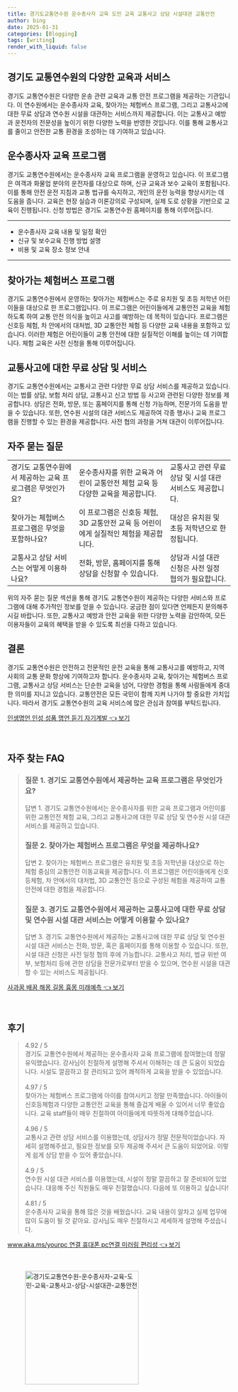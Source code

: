 ```yaml
---
title: 경기도교통연수원 운수종사자 교육 도민 교육 교통사고 상담 시설대관 교통안전
author: bing
date: 2025-01-31
categories: [Blogging]
tags: [writing]
render_with_liquid: false
---
```



<h2 id='교통연수원 소개'>경기도 교통연수원의 다양한 교육과 서비스</h2>

<p>경기도 교통연수원은 다양한 운송 관련 교육과 교통 안전 프로그램을 제공하는 기관입니다. 이 연수원에서는 운수종사자 교육, 찾아가는 체험버스 프로그램, 그리고 교통사고에 대한 무료 상담과 연수원 시설을 대관하는 서비스까지 제공합니다. 이는 교통사고 예방과 운전자의 전문성을 높이기 위한 다양한 노력을 반영한 것입니다. 이를 통해 교통사고를 줄이고 안전한 교통 환경을 조성하는 데 기여하고 있습니다.</p>

<h2 id='운수종사자 교육 프로그램'>운수종사자 교육 프로그램</h2>

<p>경기도 교통연수원에서는 운수종사자 교육 프로그램을 운영하고 있습니다. 이 프로그램은 여객과 화물업 분야의 운전자를 대상으로 하며, 신규 교육과 보수 교육이 포함됩니다. 이를 통해 안전 운전 지침과 교통 법규를 숙지하고, 개인의 운전 능력을 향상시키는 데 도움을 줍니다. 교육은 현장 실습과 이론강의로 구성되며, 실제 도로 상황을 기반으로 교육이 진행됩니다. 신청 방법은 경기도 교통연수원 홈페이지를 통해 이루어집니다.</p>

<hr />

<ul>
    <li>운수종사자 교육 내용 및 일정 확인</li>
    <li>신규 및 보수교육 진행 방법 설명</li>
    <li>비용 및 교육 장소 정보 안내</li>
</ul>

<hr />

<h2 id='찾아가는 체험버스'>찾아가는 체험버스 프로그램</h2>

<p>경기도 교통연수원에서 운영하는 찾아가는 체험버스는 주로 유치원 및 초등 저학년 어린이들을 대상으로 한 프로그램입니다. 이 프로그램은 어린이들에게 교통안전 교육을 체험하도록 하여 교통 안전 의식을 높이고 사고를 예방하는 데 목적이 있습니다. 프로그램은 신호등 체험, 차 안에서의 대처법, 3D 교통안전 체험 등 다양한 교육 내용을 포함하고 있습니다. 이러한 체험은 어린이들이 교통 안전에 대한 실질적인 이해를 높이는 데 기여합니다. 체험 교육은 사전 신청을 통해 이루어집니다.</p>

<h2 id='교통사고 상담 서비스'>교통사고에 대한 무료 상담 및 서비스</h2>

<p>경기도 교통연수원에서는 교통사고 관련 다양한 무료 상담 서비스를 제공하고 있습니다. 이는 법률 상담, 보험 처리 상담, 교통사고 신고 방법 등 사고와 관련된 다양한 정보를 제공합니다. 상담은 전화, 방문, 또는 홈페이지를 통해 신청 가능하며, 전문가의 도움을 받을 수 있습니다. 또한, 연수원 시설의 대관 서비스도 제공하여 각종 행사나 교육 프로그램을 진행할 수 있는 환경을 제공합니다. 사전 협의 과정을 거쳐 대관이 이루어집니다.</p>

<h2 id='자주 묻는 질문'>자주 묻는 질문</h2>

<table>
    <tr>
        <td>경기도 교통연수원에서 제공하는 교육 프로그램은 무엇인가요?</td>
        <td>운수종사자를 위한 교육과 어린이 교통안전 체험 교육 등 다양한 교육을 제공합니다.</td>
        <td>교통사고 관련 무료 상담 및 시설 대관 서비스도 제공합니다.</td>
    </tr>
    <tr>
        <td>찾아가는 체험버스 프로그램은 무엇을 포함하나요?</td>
        <td>이 프로그램은 신호등 체험, 3D 교통안전 교육 등 어린이에게 실질적인 체험을 제공합니다.</td>
        <td>대상은 유치원 및 초등 저학년으로 한정됩니다.</td>
    </tr>
    <tr>
        <td>교통사고 상담 서비스는 어떻게 이용하나요?</td>
        <td>전화, 방문, 홈페이지를 통해 상담을 신청할 수 있습니다.</td>
        <td>상담과 시설 대관 신청은 사전 일정 협의가 필요합니다.</td>
    </tr>
</table>

<p>위의 자주 묻는 질문 섹션을 통해 경기도 교통연수원이 제공하는 다양한 서비스와 프로그램에 대해 추가적인 정보를 얻을 수 있습니다. 궁금한 점이 있다면 언제든지 문의해주시길 바랍니다. 또한, 교통사고 예방과 안전 교육을 위한 다양한 노력을 감안하여, 모든 이용자들이 교육의 혜택을 받을 수 있도록 최선을 다하고 있습니다.</p>

<h2 id='결론'>결론</h2>

<p>경기도 교통연수원은 안전하고 전문적인 운전 교육을 통해 교통사고를 예방하고, 지역 사회의 교통 문화 향상에 기여하고자 합니다. 운수종사자 교육, 찾아가는 체험버스 프로그램, 교통사고 상담 서비스는 단순한 교육을 넘어, 다양한 경험을 통해 사람들에게 중대한 의미를 지니고 있습니다. 교통안전은 모든 국민이 함께 지켜 나가야 할 중요한 가치입니다. 따라서 경기도 교통연수원의 교육 서비스에 많은 관심과 참여를 부탁드립니다.</p>


<p><a class="click-button" title="인생명언 인성 성품 명언 듣기 자기계발" href="https://24nara.github.io/posts/%EC%9D%B8%EC%83%9D%EB%AA%85%EC%96%B8-%EC%9D%B8%EC%84%B1-%EC%84%B1%ED%92%88-%EB%AA%85%EC%96%B8-%EB%93%A3%EA%B8%B0-%EC%9E%90%EA%B8%B0%EA%B3%84%EB%B0%9C/" rel="dofollow">인생명언 인성 성품 명언 듣기 자기계발 👈 보기</a></p><br>
<h2 id='자주_찾는_FAQ'>자주 찾는 FAQ</h2>
<div itemscope="" itemtype="https://schema.org/FAQPage"> 
<blockquote> 
<div itemscope="" itemprop="mainEntity" itemtype="https://schema.org/Question"> 
<h3 itemprop="name">질문 1. 경기도 교통연수원에서 제공하는 교육 프로그램은 무엇인가요?</h3> 
<div itemscope="" itemprop="acceptedAnswer" itemtype="https://schema.org/Answer"> 
<span itemprop="text"> 
<p>답변 1. 경기도 교통연수원에서는 운수종사자를 위한 교육 프로그램과 어린이를 위한 교통안전 체험 교육, 그리고 교통사고에 대한 무료 상담 및 연수원 시설 대관 서비스를 제공하고 있습니다.</p> 
</span> 
</div> 
</div> 

<div itemscope="" itemprop="mainEntity" itemtype="https://schema.org/Question"> 
<h3 itemprop="name">질문 2. 찾아가는 체험버스 프로그램은 무엇을 제공하나요?</h3>
<div itemscope="" itemprop="acceptedAnswer" itemtype="https://schema.org/Answer"> 
<span itemprop="text"> 
<p>답변 2. 찾아가는 체험버스 프로그램은 유치원 및 초등 저학년을 대상으로 하는 체험 중심의 교통안전 이동교육을 제공합니다. 이 프로그램은 어린이들에게 신호등체험, 차 안에서의 대처법, 3D 교통안전 등으로 구성된 체험을 제공하여 교통안전에 대한 경험을 제공합니다.</p> 
</span> 
</div> 
</div> 

<div itemscope="" itemprop="mainEntity" itemtype="https://schema.org/Question"> 
<h3 itemprop="name">질문 3. 경기도 교통연수원에서 제공하는 교통사고에 대한 무료 상담 및 연수원 시설 대관 서비스는 어떻게 이용할 수 있나요?</h3> 
<div itemscope="" itemprop="acceptedAnswer" itemtype="https://schema.org/Answer"> 
<span itemprop="text"> 
<p>답변 3. 경기도 교통연수원에서 제공하는 교통사고에 대한 무료 상담 및 연수원 시설 대관 서비스는 전화, 방문, 혹은 홈페이지를 통해 이용할 수 있습니다. 또한, 시설 대관 신청은 사전 일정 협의 후에 가능합니다. 교통사고 처리, 법규 위반 여부, 보험처리 등에 관한 상담을 전문가로부터 받을 수 있으며, 연수원 시설을 대관할 수 있는 서비스도 제공됩니다.</p> 
</span> 
</div> 
</div> 
</blockquote> 
</div>
<p><a class="click-button" title="사과꿈 배꿈 해몽 길몽 흉몽 미래예측" href="https://24nara.github.io/posts/%EC%82%AC%EA%B3%BC%EA%BF%88-%EB%B0%B0%EA%BF%88-%ED%95%B4%EB%AA%BD-%EA%B8%B8%EB%AA%BD-%ED%9D%89%EB%AA%BD-%EB%AF%B8%EB%9E%98%EC%98%88%EC%B8%A1/" rel="dofollow">사과꿈 배꿈 해몽 길몽 흉몽 미래예측 👈 보기</a></p><br>
<h2 id='후기'>후기</h2>
<div itemscope itemtype="https://schema.org/Product">
  <blockquote>
  <div itemprop="review" itemscope itemtype="https://schema.org/Review">
      <div itemprop="reviewRating" itemscope itemtype="https://schema.org/Rating"> <span itemprop="ratingValue">4.92</span> / <span itemprop="bestRating">5</span> </div>
      <span itemprop="reviewBody">경기도 교통연수원에서 제공하는 운수종사자 교육 프로그램에 참여했는데 정말 유익했습니다. 강사님이 친절하게 설명해 주셔서 이해하는 데 큰 도움이 되었습니다. 시설도 깔끔하고 잘 관리되고 있어 쾌적하게 교육을 받을 수 있었습니다.</span>
  </div>
  <br>
  <div itemprop="review" itemscope itemtype="https://schema.org/Review">
      <div itemprop="reviewRating" itemscope itemtype="https://schema.org/Rating"> <span itemprop="ratingValue">4.97</span> / <span itemprop="bestRating">5</span> </div>
      <span itemprop="reviewBody">찾아가는 체험버스 프로그램에 아이를 참여시키고 정말 만족했습니다. 아이들이 신호등체험과 다양한 교통안전 교육을 통해 즐겁게 배울 수 있어서 너무 좋았습니다. 교육 staff들이 매우 친절하여 아이들에게 따뜻하게 대해주었습니다.</span>
  </div>
  <br>
  <div itemprop="review" itemscope itemtype="https://schema.org/Review">
      <div itemprop="reviewRating" itemscope itemtype="https://schema.org/Rating"> <span itemprop="ratingValue">4.96</span> / <span itemprop="bestRating">5</span> </div>
      <span itemprop="reviewBody">교통사고 관련 상담 서비스를 이용했는데, 상담사가 정말 전문적이었습니다. 자세히 설명해주셨고, 필요한 정보를 모두 제공해 주셔서 큰 도움이 되었어요. 이렇게 쉽게 상담 받을 수 있어 좋았습니다.</span>
  </div>
  <br>
  <div itemprop="review" itemscope itemtype="https://schema.org/Review">
      <div itemprop="reviewRating" itemscope itemtype="https://schema.org/Rating"> <span itemprop="ratingValue">4.9</span> / <span itemprop="bestRating">5</span> </div>
      <span itemprop="reviewBody">연수원 시설 대관 서비스를 이용했는데, 시설이 정말 깔끔하고 잘 준비되어 있었습니다. 대응해 주신 직원들도 매우 친절했습니다. 다음에 또 이용하고 싶습니다!</span>
  </div>
  <br>
  <div itemprop="review" itemscope itemtype="https://schema.org/Review">
      <div itemprop="reviewRating" itemscope itemtype="https://schema.org/Rating"> <span itemprop="ratingValue">4.81</span> / <span itemprop="bestRating">5</span> </div>
      <span itemprop="reviewBody">운수종사자 교육을 통해 많은 것을 배웠습니다. 교육 내용이 알차고 실제 업무에 많이 도움이 될 것 같아요. 강사님도 매우 친절하시고 세세하게 설명해 주셨습니다.</span>
  </div>
  </blockquote>
</div>
<p><a class="click-button" title="www.aka.ms/yourpc 연결 휴대폰 pc연결 미러링 편리성" href="https://24nara.github.io/posts/www.aka.msyourpc-%EC%97%B0%EA%B2%B0-%ED%9C%B4%EB%8C%80%ED%8F%B0-pc%EC%97%B0%EA%B2%B0-%EB%AF%B8%EB%9F%AC%EB%A7%81-%ED%8E%B8%EB%A6%AC%EC%84%B1/" rel="dofollow">www.aka.ms/yourpc 연결 휴대폰 pc연결 미러링 편리성 👈 보기</a></p><br>
<figure class="image"><img src="https://24nara.github.io/assets/img/thumbnail/경기도교통연수원-운수종사자-교육-도민-교육-교통사고-상담-시설대관-교통안전.webp" alt="경기도교통연수원-운수종사자-교육-도민-교육-교통사고-상담-시설대관-교통안전" width="256" height="256"></figure>